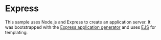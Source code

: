 # Express

This sample uses Node.js and Express to create an application server. It was bootstrapped with the [Express application generator](https://expressjs.com/en/starter/generator.html) and uses [EJS](https://ejs.co) for templating.
